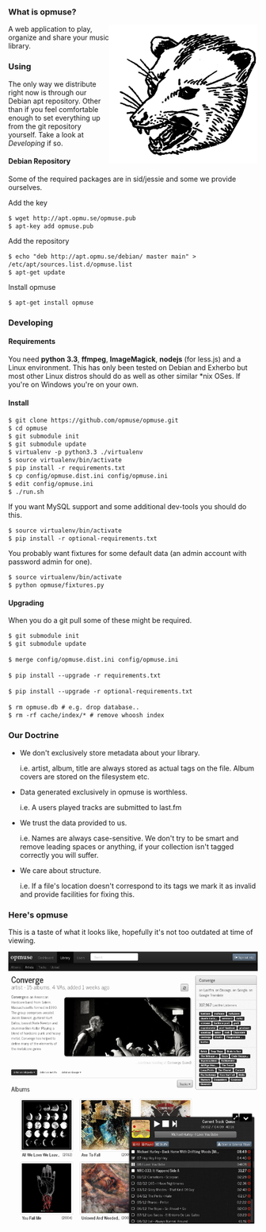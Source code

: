 ### What is opmuse?

<img align="right" src="https://github.com/opmuse/opmuse/raw/master/assets/opossum-readme.png" />

A web application to play, organize and share your music library.

### Using

The only way we distribute right now is through our Debian apt repository. Other
than if you feel comfortable enough to set everything up from the git repository
yourself. Take a look at *Developing* if so.

#### Debian Repository

Some of the required packages are in sid/jessie and some we provide ourselves.

Add the key

    $ wget http://apt.opmu.se/opmuse.pub
    $ apt-key add opmuse.pub

Add the repository

    $ echo "deb http://apt.opmu.se/debian/ master main" > /etc/apt/sources.list.d/opmuse.list
    $ apt-get update

Install opmuse

    $ apt-get install opmuse

### Developing

#### Requirements

You need **python 3.3**, **ffmpeg**, **ImageMagick**, **nodejs** (for less.js)
and a Linux environment. This has only been tested on Debian and Exherbo but
most other Linux distros should do as well as other similar \*nix OSes. If
you're on Windows you're on your own.

#### Install

    $ git clone https://github.com/opmuse/opmuse.git
    $ cd opmuse
    $ git submodule init
    $ git submodule update
    $ virtualenv -p python3.3 ./virtualenv
    $ source virtualenv/bin/activate
    $ pip install -r requirements.txt
    $ cp config/opmuse.dist.ini config/opmuse.ini
    $ edit config/opmuse.ini
    $ ./run.sh

If you want MySQL support and some additional dev-tools you should do this.

    $ source virtualenv/bin/activate
    $ pip install -r optional-requirements.txt

You probably want fixtures for some default data (an admin account with password
admin for one).

    $ source virtualenv/bin/activate
    $ python opmuse/fixtures.py

#### Upgrading

When you do a git pull some of these might be required.

    $ git submodule init
    $ git submodule update

    $ merge config/opmuse.dist.ini config/opmuse.ini

    $ pip install --upgrade -r requirements.txt

    $ pip install --upgrade -r optional-requirements.txt

    $ rm opmuse.db # e.g. drop database..
    $ rm -rf cache/index/* # remove whoosh index

### Our Doctrine

  - We don't exclusively store metadata about your library.

    i.e. artist, album, title are always stored as actual tags on the file. Album covers are stored on the filesystem etc.

  - Data generated exclusively in opmuse is worthless.

    i.e. A users played tracks are submitted to last.fm

  - We trust the data provided to us.

    i.e. Names are always case-sensitive. We don't try to be smart and remove leading spaces or anything, if your collection isn't tagged correctly you will suffer.

  - We care about structure.

    i.e. If a file's location doesn't correspond to its tags we mark it as invalid and provide facilities for fixing this.

### Here's opmuse

This is a taste of what it looks like, hopefully it's not too outdated at time of viewing.

![A screenshot.](https://github.com/opmuse/opmuse/raw/master/screen1.png)
